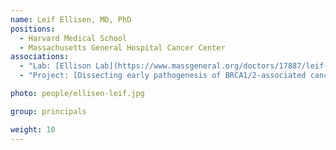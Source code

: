 ```yaml
---
name: Leif Ellisen, MD, PhD
positions:
  - Harvard Medical School
  - Massachusetts General Hospital Cancer Center
associations:
  - "Lab: [Ellison Lab](https://www.massgeneral.org/doctors/17887/leif-ellisen)"
  - "Project: [Dissecting early pathogenesis of BRCA1/2-associated cancer for risk prediction and prevention](projects/#dissecting-early-pathogenesis-of-brca1-2-associated-cancer-for-risk-prediction-and-prevention)"

photo: people/ellisen-leif.jpg

group: principals

weight: 10
---
```

